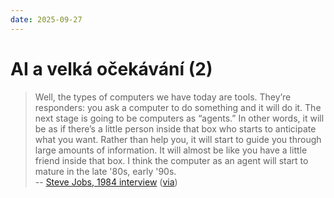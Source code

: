 ```yaml
---
date: 2025-09-27
---
```


# AI a velká očekávání (2)

> Well, the types of computers we have today are tools. They’re responders: you ask a computer to do something and it will do it. The next stage is going to be computers as “agents.” In other words, it will be as if there’s a little person inside that box who starts to anticipate what you want. Rather than help you, it will start to guide you through large amounts of information. It will almost be like you have a little friend inside that box. I think the computer as an agent will start to mature in the late '80s, early '90s.  
-- [Steve Jobs, 1984 interview](https://www.thedailybeast.com/steve-jobs-1984-access-magazine-interview/) ([via](https://simonwillison.net/2025/Sep/18/steve-jobs/))